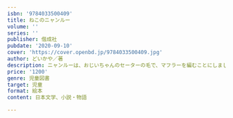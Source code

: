 ```yaml
---
isbn: '9784033500409'
title: ねこのニャンルー
volume: ''
series: ''
publisher: 偕成社
pubdate: '2020-09-10'
cover: 'https://cover.openbd.jp/9784033500409.jpg'
author: どいかや／著
description: ニャンルーは、おじいちゃんのセーターの毛で、マフラーを編むことにしました。思い出でつながる家族のあたたかさを描いた絵本。
price: '1200'
genre: 児童図書
target: 児童
format: 絵本
content: 日本文学、小説・物語

---
```

